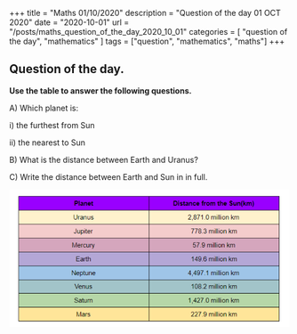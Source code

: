 +++
title = "Maths 01/10/2020"
description = "Question of the day 01 OCT 2020"
date = "2020-10-01"
url = "/posts/maths_question_of_the_day_2020_10_01"
categories = [ "question of the day", "mathematics" ]
tags = ["question", "mathematics", "maths"]
+++

## Question of the day.
 
 
**Use the table to answer the following questions.**

A) Which planet is: 

i) the furthest from Sun

ii) the nearest to Sun

B) What is the distance between Earth and Uranus?

C) Write the distance between Earth and Sun in in full.



![Question](/images/distance_20201001.png)

